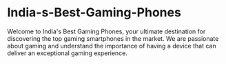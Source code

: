 # India-s-Best-Gaming-Phones
Welcome to India's Best Gaming Phones, your ultimate destination for discovering the top gaming smartphones in the market. We are passionate about gaming and understand the importance of having a device that can deliver an exceptional gaming experience.

